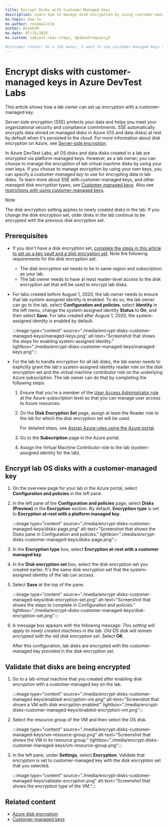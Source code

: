 ```yaml
---
title: Encrypt Disks with Customer-Managed Keys
description: Learn how to manage disk encryption by using customer-managed keys in Azure DevTest Labs. 
ms.topic: how-to
ms.author: rosemalcolm
author: RoseHJM
ms.date: 07/15/2025
ms.custom: subject-rbac-steps, UpdateFrequency2

#customer intent: As a lab owner, I want to use customer-managed keys to manage disk encryption so that I can manage access control with more flexibility.  
---
```


# Encrypt disks with customer-managed keys in Azure DevTest Labs

This article shows how a lab owner can set up encryption with a customer-managed key.

Server-side encryption (SSE) protects your data and helps you meet your organizational security and compliance commitments. SSE automatically encrypts data stored on managed disks in Azure (OS and data disks) at rest by default when it's persisted to the cloud. For more information about disk encryption on Azure, see [Server-side encryption](/azure/virtual-machines/disk-encryption).

In Azure DevTest Labs, all OS disks and data disks created in a lab are encrypted via platform-managed keys. However, as a lab owner, you can choose to manage the encryption of lab virtual machine disks by using your own keys. If you choose to manage encryption by using your own keys, you can specify a *customer-managed key* to use for encrypting data in lab disks. To learn more about SSE with customer-managed keys, and other managed disk encryption types, see [Customer-managed keys](/azure/virtual-machines/disk-encryption#customer-managed-keys). Also see [restrictions with using customer-managed keys](/azure/virtual-machines/disks-enable-customer-managed-keys-portal#restrictions).

> [!NOTE]
> The disk encryption setting applies to newly created disks in the lab. If you change the disk encryption set, older disks in the lab continue to be encrypted with the previous disk encryption set.

## Prerequisites

- If you don't have a disk encryption set, [complete the steps in this article to set up a key vault and a disk encryption set](/azure/virtual-machines/disks-enable-customer-managed-keys-portal). Note the following requirements for the disk encryption set:

  - The disk encryption set needs to be in same region and subscription as your lab.
  - The lab owner needs to have at least reader-level access to the disk encryption set that will be used to encrypt lab disks.

- For labs created before August 1, 2020, the lab owner needs to ensure that lab system-assigned identity is enabled. To do so, the lab owner can go to the lab, select **Configuration and policies**, select **Identity** in the left menu, change the system-assigned identity **Status** to **On**, and then select **Save**. For labs created after August 1, 2020, the system-assigned identity is enabled by default.

    
    :::image type="content" source="./media/encrypt-disks-customer-managed-keys/managed-keys.png" alt-text="Screenshot that shows the steps for enabling system-assigned identity." lightbox="./media/encrypt-disks-customer-managed-keys/managed-keys.png":::

- For the lab to handle encryption for all lab disks, the lab owner needs to explicitly grant the lab's system-assigned identity reader role on the disk encryption set and the virtual machine contributor role on the underlying Azure subscription. The lab owner can do that by completing the following steps:

    1. Ensure that you're a member of the [User Access Administrator role](../role-based-access-control/built-in-roles.md#user-access-administrator) at the Azure-subscription level so that you can manage user access to Azure resources.

    1. On the **Disk Encryption Set** page, assign at least the Reader role to the lab for which the disk encryption set will be used.

       For detailed steps, see [Assign Azure roles using the Azure portal](../role-based-access-control/role-assignments-portal.yml).

    1. Go to the **Subscription** page in the Azure portal.

    1. Assign the Virtual Machine Contributor role to the lab (system-assigned identity for the lab).

## Encrypt lab OS disks with a customer-managed key

1. On the overview page for your lab in the Azure portal, select **Configuration and policies** in the left pane.
1. In the left pane of the **Configuration and policies** page, select **Disks (Preview)** in the **Encryption** section. By default, **Encryption type** is set to **Encryption at-rest with a platform managed key**.

    :::image type="content" source="./media/encrypt-disks-customer-managed-keys/disks-page.png" alt-text="Screenshot that shows the Disks pane in Configuration and policies." lightbox="./media/encrypt-disks-customer-managed-keys/disks-page.png":::

1. In the **Encryption type** box, select **Encryption at-rest with a customer managed key**.
1. In the **Disk encryption set** box, select the disk encryption set you created earlier. It's the same disk encryption set that the system-assigned identity of the lab can access.
1. Select **Save** at the top of the pane.

    :::image type="content" source="./media/encrypt-disks-customer-managed-keys/disk-encryption-set.png" alt-text="Screenshot that shows the steps to complete in Configuration and policies." lightbox="./media/encrypt-disks-customer-managed-keys/disk-encryption-set.png":::

1. A message box appears with the following message: *This setting will apply to newly created machines in the lab. Old OS disk will remain encrypted with the old disk encryption set*. Select **OK**.

    After this configuration, lab disks are encrypted with the customer-managed key provided in the disk encryption set.

## Validate that disks are being encrypted

1. Go to a lab virtual machine that you created after enabling disk encryption with a customer-managed key on the lab.

    
    :::image type="content" source="./media/encrypt-disks-customer-managed-keys/enabled-encryption-vm.png" alt-text="Screenshot that shows a VM with disk encryption enabled." lightbox="./media/encrypt-disks-customer-managed-keys/enabled-encryption-vm.png":::

1. Select the resource group of the VM and then select the OS disk.

     
    :::image type="content" source="./media/encrypt-disks-customer-managed-keys/vm-resource-group.png" alt-text="Screenshot that shows the VM in its resource group." lightbox="./media/encrypt-disks-customer-managed-keys/vm-resource-group.png":::

1. In the left pane, under **Settings**, select **Encryption**. Validate that encryption is set to customer-managed key with the disk encryption set that you selected.

     
    :::image type="content" source="./media/encrypt-disks-customer-managed-keys/validate-encryption.png" alt-text="Screenshot that shows the encryption type of the VM.":::
  
## Related content

- [Azure disk encryption](/azure/virtual-machines/disk-encryption)
- [Customer-managed keys](/azure/virtual-machines/disk-encryption#customer-managed-keys)
